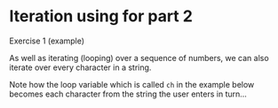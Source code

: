 # Iteration using for part 2
Exercise 1 (example)
  
As well as iterating (looping) over a sequence of numbers, we can also iterate over every character in a string.
  
Note how the loop variable which is called `ch` in the example below becomes each character from the string the user enters in turn...